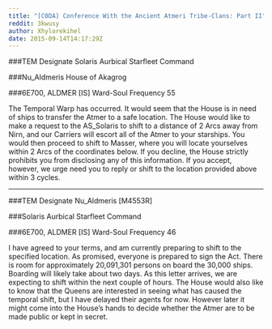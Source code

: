 ```yaml
---
title: "[C0DA] Conference With the Ancient Atmeri Tribe-Clans: Part II"
reddit: 3kwusy
author: Xhylorekihel
date: 2015-09-14T14:17:29Z
---
```


###TEM Designate Solaris Aurbical Starfleet Command 
 
###Nu_Aldmeris House of Akagrog 
 
###6E700, ALDMER [IS] Ward-Soul Frequency 55 

The Temporal Warp has occurred. It would seem that the House is in need of ships to transfer the Atmer to a safe location. The House would like to make a request to the AS_Solaris to shift to a distance of 2 Arcs away from Nirn, and our Carriers will escort all of the Atmer to your starships. You would then proceed to shift to Masser, where you will locate yourselves within 2 Arcs of the coordinates below. If you decline, the House strictly prohibits you from disclosing any of this information. If you accept, however, we urge need you to reply or shift to the location provided above within 3 cycles.



--------------------------------------------------------------------------------------------------------------------------------------------------------------





###TEM Designate Nu_Aldmeris [M4553R]
 
###Solaris Aurbical Starfleet Command 
 
###6E700, ALDMER [IS] Ward-Soul Frequency 46 

I have agreed to your terms, and am currently preparing to shift to the specified location. As promised, everyone is prepared to sign the Act. There is room for approximately 20,091,301 persons on board the 30,000 ships. Boarding will likely take about two days. As this letter arrives, we are expecting to shift within the next couple of hours. The House would also like to know that the Queens are interested in seeing what has caused the temporal shift, but I have delayed their agents for now. However later it might come into the House’s hands to decide whether the Atmer are to be made public or kept in secret.  

